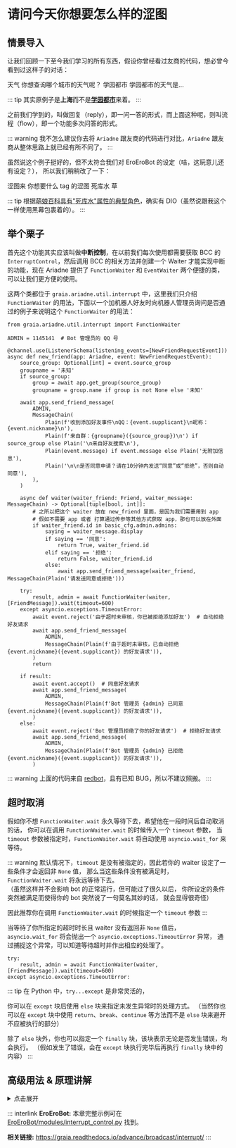 # 请问今天你想要怎么样的涩图

## 情景导入

让我们回顾一下至今我们学习的所有东西，假设你曾经看过友商的代码，想必曾今看到过这样子的对话：

<ChatWindow title="Graia Framework Community">
  <ChatMsg name="GraiaX" onright>天气</ChatMsg>
  <ChatMsg name="EroEroBot" avatar="/avatar/ero.webp">你想查询哪个城市的天气呢？</ChatMsg>
  <ChatMsg name="GraiaX" onright>学园都市</ChatMsg>
  <ChatMsg name="EroEroBot" avatar="/avatar/ero.webp">学园都市的天气是...</ChatMsg>
</ChatWindow>

::: tip
其实原例子是**上海**而不是[**学园都市**](https://zh.moegirl.org.cn/%E5%AD%A6%E5%9B%AD%E9%83%BD%E5%B8%82)来着。
:::

之前我们学到的，叫做回复（reply），即一问一答的形式，而上面这种呢，则叫流程（flow），即一个功能多次问答的形式。

::: warning
我不怎么建议你去将 `Ariadne` 跟友商的代码进行对比，`Ariadne` 跟友商从整体思路上就已经有所不同了。
:::

虽然说这个例子挺好的，但不太符合我们对 EroEroBot 的设定（<Curtain>啥，这玩意儿还有设定？</Curtain>），
所以我们稍稍改了一下：

<ChatWindow title="Graia Framework Community">
  <ChatMsg name="GraiaX" onright>涩图来</ChatMsg>
  <ChatMsg name="EroEroBot" avatar="/avatar/ero.webp">你想要什么 tag 的涩图</ChatMsg>
  <ChatMsg name="GraiaX" onright>死库水</ChatMsg>
  <ChatImg name="EroEroBot" avatar="/avatar/ero.webp" src="/images/guide/high_DIO.webp"></ChatImg>
  <ChatMsg name="GraiaX" onright>草</ChatMsg>
</ChatWindow>

::: tip
根据[萌娘百科具有"死库水"属性的典型角色](https://zh.moegirl.org.cn/死库水#具有本属性的典型角色)，确实有 DIO（<Curtain>虽然说跟我这个一样使用黑幕包裹着的</Curtain>）。
:::

## 举个栗子

首先这个功能其实应该叫做**中断控制**，在以前我们每次使用都需要获取 BCC
的 `InterruptControl`，然后调用 BCC 的相关方法并创建一个 Waiter 才能实现中断的功能，现在
Ariadne 提供了 `FunctionWaiter` 和 `EventWaiter` 两个便捷的类，可以让我们更方便的使用。

这两个类都位于 `graia.ariadne.util.interrupt` 中，这里我们只介绍 `FunctionWaiter`
的用法，下面以一个加机器人好友时向机器人管理员询问是否通过的例子来说明这个 `FunctionWaiter` 的用法：

```python{23-33,35-37}
from graia.ariadne.util.interrupt import FunctionWaiter

ADMIN = 1145141  # Bot 管理员的 QQ 号

@channel.use(ListenerSchema(listening_events=[NewFriendRequestEvent]))
async def new_friend(app: Ariadne, event: NewFriendRequestEvent):
    source_group: Optional[int] = event.source_group
    groupname = '未知'
    if source_group:
        group = await app.get_group(source_group)
        groupname = group.name if group is not None else '未知'

    await app.send_friend_message(
        ADMIN,
        MessageChain(
            Plain(f'收到添加好友事件\nQQ：{event.supplicant}\n昵称：{event.nickname}\n'),
            Plain(f'来自群：{groupname}({source_group})\n') if source_group else Plain('\n来自好友搜索\n'),
            Plain(event.message) if event.message else Plain('无附加信息'),
            Plain('\n\n是否同意申请？请在10分钟内发送“同意”或“拒绝”，否则自动同意'),
        ),
    )

    async def waiter(waiter_friend: Friend, waiter_message: MessageChain) -> Optional[tuple[bool, int]]:
        # 之所以把这个 waiter 放在 new_friend 里面，是因为我们需要用到 app
        # 假如不需要 app 或者 打算通过传参等其他方式获取 app，那也可以放在外面
        if waiter_friend.id in basic_cfg.admin.admins:
            saying = waiter_message.display
            if saying == '同意':
                return True, waiter_friend.id
            elif saying == '拒绝':
                return False, waiter_friend.id
            else:
                await app.send_friend_message(waiter_friend, MessageChain(Plain('请发送同意或拒绝')))

    try:
        result, admin = await FunctionWaiter(waiter, [FriendMessage]).wait(timeout=600)
    except asyncio.exceptions.TimeoutError:
        await event.reject('由于超时未审核，你已被拒绝添加好友')  # 自动拒绝好友请求
        await app.send_friend_message(
            ADMIN,
            MessageChain(Plain(f'由于超时未审核，已自动拒绝 {event.nickname}({event.supplicant}) 的好友请求')),
        )
        return

    if result:
        await event.accept()  # 同意好友请求
        await app.send_friend_message(
            ADMIN,
            MessageChain(Plain(f'Bot 管理员 {admin} 已同意 {event.nickname}({event.supplicant}) 的好友请求')),
        )
    else:
        await event.reject('Bot 管理员拒绝了你的好友请求')  # 拒绝好友请求
        await app.send_friend_message(
            ADMIN,
            MessageChain(Plain(f'Bot 管理员 {admin} 已拒绝 {event.nickname}({event.supplicant}) 的好友请求')),
        )
```

::: warning
上面的代码来自 [redbot](https://github.com/Redlnn/redbot/blob/master/core_modules/bot_manage.py)，且有已知
BUG，所以不建议照搬。
:::

## 超时取消

假如你不想 `FunctionWaiter.wait` 永久等待下去，希望他在一段时间后自动取消的话，
你可以在调用 `FunctionWaiter.wait` 的时候传入一个 `timeout` 参数，
当 `timeout` 参数被指定时，`FunctionWaiter.wait` 将自动使用 `asyncio.wait_for` 来等待。

::: warning
默认情况下，`timeout` 是没有被指定的，因此若你的 waiter 设定了一些条件才会返回非 `None` 值，
那么当这些条件没有被满足时，`FunctionWaiter.wait` 将永远等待下去。  
（虽然这样并不会影响 bot 的正常运行，但可能过了很久以后，
你所设定的条件突然被满足而使得你的 bot 突然说了一句莫名其妙的话，
就会显得很奇怪）

因此推荐你在调用 `FunctionWaiter.wait` 的时候指定一个 `timeout` 参数
:::

当等待了你所指定的超时时长且 waiter 没有返回非 `None` 值后，
`asyncio.wait_for` 将会抛出一个 `asyncio.exceptions.TimeoutError` 异常，
通过捕捉这个异常，可以知道等待超时并作出相应的处理了。

```python{2}
try:
    result, admin = await FunctionWaiter(waiter, [FriendMessage]).wait(timeout=600)
except asyncio.exceptions.TimeoutError:
```

::: tip
在 Python 中，`try...except` 是非常灵活的，

你可以在 `except` 块后使用 `else` 块来指定未发生异常时的处理方式。
（当然你也可以在 `except` 块中使用 `return`、`break`、`continue` 等方法而不是 `else` 块来避开不应被执行的部分）

除了 `else` 块外，你也可以指定一个 `finally` 块，该块表示无论是否发生错误，均会执行。
（假如发生了错误，会在 `except` 块执行完毕后再执行 `finally` 块中的内容）
:::

## 高级用法 & 原理讲解

<details>
<summary style="cursor: pointer">点击展开</summary>

### 通过一个类创建 `Waiter`

```python
...
import asyncio

from graia.ariadne.message.parser.base import MatchContent
from graia.broadcast.interrupt import InterruptControl
from graia.broadcast.interrupt.waiter import Waiter
from graia.saya import Channel, Saya
...

saya = Saya.current()
channel = Channel.current()
inc = InterruptControl(saya.broadcast)  # type: ignore


class SetuTagWaiter(Waiter.create([GroupMessage])):
    "涩图 tag 接收器"

    def __init__(self, group: Union[Group, int], member: Union[Member, int]):
        self.group = group if isinstance(group, int) else group.id
        self.member = member if isinstance(member, int) else member.id

    async def detected_event(self, group: Group, member: Member, message: MessageChain):
        if self.group == group.id and self.member == member.id:
            return message


async def setu(tag: List[str]) -> bytes:
    # 都说了，涩图 api 可是至宝，怎么可能轻易给你
    return Path("src/dio.jpg").read_bytes()


@channel.use(
    ListenerSchema(
        listening_events=[GroupMessage],
        decorators=[MatchContent("涩图来")],
    )
)
async def ero(app: Ariadne, group: Group, member: Member, message: MessageChain):
    await app.send_message(group, MessageChain("你想要什么 tag 的涩图"))
    try:
        ret_msg = await inc.wait(SetuTagWaiter(group, member), timeout=10)  # 强烈建议设置超时时间否则将可能会永远等待
    except asyncio.TimeoutError:
        await app.send_message(group, MessageChain("你说话了吗？"))
    else:
        await app.send_message(
            group,
            MessageChain(
                Plain("涩图 tag: " + ret_msg.display),
                Image(data_bytes=Path("data", "imgs", "graiax.png").read_bytes()),
            ),
        )
```

### 通过函数创建 `Waiter`

你觉不觉得，仅仅是为了一个 `Waiter` 而大费周章的创建一个类太麻烦了，那么事实上，你也可以通过创建局部函数来达到相同效果哦。

```python
...
from graia.ariadne.message.parser.base import MatchContent
from graia.broadcast.interrupt import InterruptControl
from graia.broadcast.interrupt.waiter import Waiter
...

saya = Saya.current()
channel = Channel.current()
inc = InterruptControl(saya.broadcast)  # type: ignore


async def setu(tag: List[str]) -> bytes:
    # 都说了，涩图 api 可是至宝，怎么可能轻易给你
    return Path("src/dio.jpg").read_bytes()


@channel.use(
    ListenerSchema(
        listening_events=[GroupMessage],
        decorators=[MatchContent("涩图来")]
    )
)
async def ero(app: Ariadne, group: Group, member: Member, message: MessageChain):
    await app.send_message(group, MessageChain("你想要什么 tag 的涩图"))

    @Waiter.create_using_function([GroupMessage])
    async def setu_tag_waiter(g: Group, m: Member, msg: MessageChain):
        if group.id == g.id and member.id == m.id:
            return msg

    ret_msg = await inc.wait(setu_tag_waiter, timeout=10)  # 强烈建议设置超时时间否则将可能会永远等待
    await app.send_message(
        group,
        MessageChain(Image(data_bytes=await setu(ret_msg.split()))),  # 这里的括号多得离谱是吧
    )
```

::: tsukkomi
事实上，因为相关文档的缺失，
通过创建局部函数来创建 `Waiter` 的方法在很长一段时间，
都被社区成员认为是唯一构建 `Waiter` 的办法，
直到该章节被创建……
:::

### 原理讲解

首先我们先把目光着重放在这个 `SetuTagWaiter` 上面：

```python
class SetuTagWaiter(Waiter.create([GroupMessage])):
    "涩图 tag 接收器"

    def __init__(self, group: Union[Group, int], member: Union[Member, int]):
        self.group = group if isinstance(group, int) else group.id
        self.member = member if isinstance(member, int) else member.id

    async def detected_event(group: Group, member: Member, message: MessageChain):
        if self.group == group.id and self.member == member.id:
            return message
```

首先是第一行的 `Waiter.create([GroupMessage])`，假设我们翻阅过其文档，就会知道，
在这里传递的消息，其实跟我们一般填写在 `Listener` 里面的参数是一样的。

```python
def create(
    cls,
    listening_events: List[Type[Dispatchable]],
    using_dispatchers: List[T_Dispatcher] = None,
    using_decorators: List[Decorator] = None,
    priority: int = 15,  # 默认情况下都是需要高于默认 16 的监听吧...
    block_propagation: bool = False,
) -> Type["Waiter"]:
```

事实上，`Waiter` 的原理很简单。

当你调用 `inc.wait` 的时候，BCC 内将会新增一个 `Listener`，其行为跟其他 `Listener` 一模一样，
但是不一样的是，当这个 `Listener` 的返回值不为 `None` 时，该 `Listener` 将会自动删除。

::: tip
假设你真的很想返回一个 `None`，你可以从 `graia.broadcast.entities.signatures` 中导入 `Force`，
然后返回 `Force(None)`。
:::

关于 `Listener` 构建时候的参数我们应该扯了挺多的了，不过有几个参数我们在之前并没有扯到，
那就是 `priority` 和 `block_propagation`。

#### 优先级（priority）

事实上，每一个 Listener 都有其优先级，事实上，你可以通过调节优先级数字来调整。

比如说只有在优先级为 15 的 Listener 处理完，优先级为 16 的 Listener 才会开始运行。

::: tip

- `Listener` 的默认优先级是 16
- `Waiter` 的默认优先级是 15

在统一优先级的情况下，函数将会通过交给 `asyncio.gather` 处理。
:::

::: warning
由于使用了 Saya，本小节可能较为突兀（该部分写的时候没有使用 Saya）。  
此处的 **Listener** 可以理解为 **ListenerSchema**，
其本来所指为 `@bcc.reciver` 里的 **Listener**（即事件监听器）
:::

#### ExecutionStop 与 PropagationCancelled 的故事

回想一下[第 11 章](./depend.md)的内容，你应该还记得 `ExecutionStop` 这个错误吧。

> 在 `broadcast` 接到 `ExecutionStop` 错误之后，将会中断这个 `Listener` 的运行。

事实上，除了 `ExecutionStop`，还有一个特殊的错误，叫做 `PropagationCancelled`。
这个错误跟 `ExecutionStop` 一样，在该错误被抛出之后，就会停止该 `Listener` 的运行。
不过不同的是，这个错误将会阻止所有优先级在他后面的 `Listener` 运行。

正是因为这样，出现了这个骚操作：

::: tip
你在 `Listener` 里面报 `PropagationCancelled`，也会阻止后面优先级的 `Listener` 运行。
:::

而 `Waiter.create` 的 `block_propagation` 就是 `PropagationCancelled` 的开关。
假设 `block_propagation` 为 True，则当接收到所需要的消息的时候，就会抛出 `PropagationCancelled` 错误。

</details>

::: interlink
**EroEroBot:** 本章完整示例可在 [EroEroBot/modules/interrupt_control.py](https://github.com/GraiaCommunity/EroEroBot/blob/master/modules/interrupt_control.py) 找到。

**相关链接:** <https://graia.readthedocs.io/advance/broadcast/interrupt/>
:::

